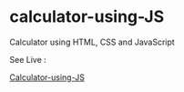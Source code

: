 # calculator-using-JS
 Calculator using HTML, CSS and JavaScript

See Live : <p class="see-live"><a href="https://calculator-using-htmlcss-js.netlify.app/" target="_blank"> Calculator-using-JS </a> </p>


